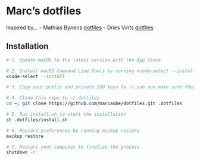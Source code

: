 # Marc’s dotfiles

Inspired by...
    - Mathias Bynens [dotfiles](https://github.com/mathiasbynens/dotfiles)
    - Dries Vints [dotfiles](https://github.com/driesvints/dotfiles)

## Installation

```bash
# 1. Update macOS to the latest version with the App Store

# 2. Install macOS Command Line Tools by running xcode-select --install
xcode-select --install

# 3. Copy your public and private SSH keys to ~/.ssh and make sure they're set to 600

# 4. Clone this repo to ~/.dotfiles
cd ~; git clone https://github.com/marcaube/dotfiles.git .dotfiles

# 5. Run install.sh to start the installation
sh .dotfiles/install.sh

# 6. Restore preferences by running mackup restore
mackup restore

# 7. Restart your computer to finalize the process
shutdown -r
```
